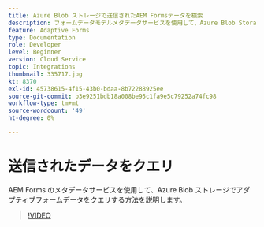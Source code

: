 ```yaml
---
title: Azure Blob ストレージで送信されたAEM Formsデータを検索
description: フォームデータモデルメタデータサービスを使用して、Azure Blob Storage でAEM Formsから送信されたデータをクエリする方法を説明します。
feature: Adaptive Forms
type: Documentation
role: Developer
level: Beginner
version: Cloud Service
topic: Integrations
thumbnail: 335717.jpg
kt: 8370
exl-id: 45738615-4f15-43b0-bdaa-8b72288925ee
source-git-commit: b3e9251bdb18a008be95c1fa9e5c79252a74fc98
workflow-type: tm+mt
source-wordcount: '49'
ht-degree: 0%

---
```


# 送信されたデータをクエリ

AEM Forms のメタデータサービスを使用して、Azure Blob ストレージでアダプティブフォームデータをクエリする方法を説明します。

>[!VIDEO](https://video.tv.adobe.com/v/335717?quality=12&learn=on)
